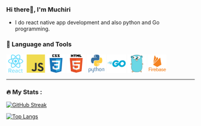 ### Hi there👋, I'm Muchiri 

- I do react native app development and also python and Go programming.

### 🧰 Language and Tools
  <img src="https://github.com/devicons/devicon/blob/master/icons/react/react-original-wordmark.svg" alt="JavaScript Logo" width="50" height="50"/> <img src="https://github.com/devicons/devicon/blob/master/icons/javascript/javascript-original.svg" alt="JavaScript Logo" width="50" height="50"/> <img src="https://github.com/devicons/devicon/blob/master/icons/css3/css3-original-wordmark.svg" alt="JavaScript Logo" width="50" height="50"/> <img src="https://github.com/devicons/devicon/blob/master/icons/html5/html5-original-wordmark.svg" alt="JavaScript Logo" width="50" height="50"/> <img src="https://github.com/devicons/devicon/blob/master/icons/python/python-original-wordmark.svg" alt="JavaScript Logo" width="50" height="50"/> <img src="https://github.com/devicons/devicon/blob/master/icons/go/go-original-wordmark.svg" alt="JavaScript Logo" width="50" height="50"/> <img src="https://github.com/devicons/devicon/blob/master/icons/go/go-original.svg" alt="JavaScript Logo" width="50" height="50"/> <img src="https://github.com/devicons/devicon/blob/master/icons/firebase/firebase-plain-wordmark.svg" alt="JavaScript Logo" width="50" height="50"/>
  
  ---
  ### :fire: My Stats :
  [![GitHub Streak](https://github-readme-streak-stats.herokuapp.com?user=Earnest242&theme=dark)](https://git.io/streak-stats)
  
  [![Top Langs](https://github-readme-stats.vercel.app/api/top-langs/?username=Earnest242&layout=compact&)](https://github.com/anuraghazra/github-readme-stats)
  
  









  
  





    
